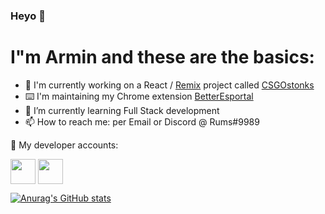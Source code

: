 ### Heyo 👋

# I"m Armin and these are the basics:

- 🔭 I'm currently working on a React / [Remix](https://remix.run/) project called [CSGOstonks](http://csgostonks.online/)
- ⌨️ I'm maintaining my Chrome extension [BetterEsportal](https://chrome.google.com/webstore/detail/betteresportal/iklnneabdldjlpgnpccikmcgnfedlnbi)
- 🌱 I’m currently learning Full Stack development
- 📫 How to reach me: per Email or Discord @ Rums#9989


🔗 My developer accounts:
<p align="left">
<a href="https://chrome.google.com/webstore/detail/betteresportal/iklnneabdldjlpgnpccikmcgnfedlnbi" target="blank"><img align="center" src="https://upload.wikimedia.org/wikipedia/commons/c/c5/Google_Chrome_Web_Store_icon_2015.svg" width="40" /></a>
<a href="https://play.google.com/store/apps/developer?id=Armin+Stanitzok" target="blank"><img align="center" src="https://www.svgrepo.com/download/223032/playstore.svg" width="40" /></a>

[![Anurag's GitHub stats](https://github-readme-stats.vercel.app/api/top-langs/?username=GODrums&show_icons=true&count_private=true)](https://github.com/anuraghazra/github-readme-stats)



<!--
- 🔭 I’m currently working on ...
- 🌱 I’m currently learning ...
- 👯 I’m looking to collaborate on ...
- 🤔 I’m looking for help with ...
- 💬 Ask me about ...
- 📫 How to reach me: ...
- 😄 Pronouns: ...
- ⚡ Fun fact: ...
-->
